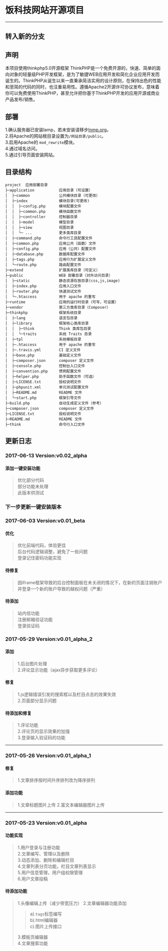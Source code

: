 # 饭科技网站开源项目
***
## 转入新的分支

## 声明
本项目使用thinkphp5.0开源框架
ThinkPHP是一个免费开源的，快速、简单的面向对象的轻量级PHP开发框架，是为了敏捷WEB应用开发和简化企业应用开发而诞生的。ThinkPHP从诞生以来一直秉承简洁实用的设计原则，在保持出色的性能和至简的代码的同时，也注重易用性。遵循Apache2开源许可协议发布，意味着你可以免费使用ThinkPHP，甚至允许把你基于ThinkPHP开发的应用开源或商业产品发布/销售。
## 部署
1.确认服务器已安装lamp，若未安装请移步[lnmp.org](http://lnmp.org)。  
2.将Apache的网站根目录设置为`/网站目录/public`。    
3.启用Apache的 `mod_rewrite`模块。    
4.通过域名访问。     
5.通过引导页面安装网站。     

## 目录结构
~~~
project  应用部署目录
├─application           应用目录（可设置）
│  ├─common             公共模块目录（可更改）
│  ├─index              模块目录(可更改)
│  │  ├─config.php      模块配置文件
│  │  ├─common.php      模块函数文件
│  │  ├─controller      控制器目录
│  │  ├─model           模型目录
│  │  ├─view            视图目录
│  │  └─ ...            更多类库目录
│  ├─command.php        命令行工具配置文件
│  ├─common.php         应用公共（函数）文件
│  ├─config.php         应用（公共）配置文件
│  ├─database.php       数据库配置文件
│  ├─tags.php           应用行为扩展定义文件
│  └─route.php          路由配置文件
├─extend                扩展类库目录（可定义）
├─public                WEB 部署目录（对外访问目录）
│  ├─static             静态资源存放目录(css,js,image)
│  ├─index.php          应用入口文件
│  ├─router.php         快速测试文件
│  └─.htaccess          用于 apache 的重写
├─runtime               应用的运行时目录（可写，可设置）
├─vendor                第三方类库目录（Composer）
├─thinkphp              框架系统目录
│  ├─lang               语言包目录
│  ├─library            框架核心类库目录
│  │  ├─think           Think 类库包目录
│  │  └─traits          系统 Traits 目录
│  ├─tpl                系统模板目录
│  ├─.htaccess          用于 apache 的重写
│  ├─.travis.yml        CI 定义文件
│  ├─base.php           基础定义文件
│  ├─composer.json      composer 定义文件
│  ├─console.php        控制台入口文件
│  ├─convention.php     惯例配置文件
│  ├─helper.php         助手函数文件（可选）
│  ├─LICENSE.txt        授权说明文件
│  ├─phpunit.xml        单元测试配置文件
│  ├─README.md          README 文件
│  └─start.php          框架引导文件
├─build.php             自动生成定义文件（参考）
├─composer.json         composer 定义文件
├─LICENSE.txt           授权说明文件
├─README.md             README 文件
├─think                 命令行入口文件
~~~


## 更新日志

### 2017-06-13 Version:v0.02_alpha  

#### 添加一键安装功能  

>优化部分代码  
>部分功能未处理  
>此版本供测试

### 下一步更新一键安装版本


### 2017-06-03 Version:v0.01_beta

#### 优化

>优化前端代码，体验更佳  
>后台代码逻辑调整，避免了一些问题  
>登录记住密码功能实现  

#### 待修复

>因iframe框架导致的后台控制面板在未关闭的情况下，在新的页面注销账户并登录一个新的账户导致的越权问题（严重）  

#### 待添加

>站内信功能  
>注册邮箱验证功能  
>登录验证码

### 2017-05-29 Version:v0.01_alpha_2
#### 添加
>1.后台图片处理  
>2.评论显示功能（ajax异步获取更多评论）  

#### 修复
>1.js逻辑错误引发的搜索框以及栏目点击的效果失效  
>2.页面部分显示问题  

#### 待添加和修复
>1.评论功能  
>2.评论页的显示效果的加强  
>3.登录输入验证码的功能  

---

### 2017-05-26 Version:v0.01_alpha_1
#### 修复

>1.文章排序按时间升序排列改为降序排列  

#### 添加功能
>1.文章标题图片上传
>2.富文本编辑器图片上传  

---
### 2017-05-23 Version:v0.01_alpha
#### 功能实现

>1.用户登录与注册功能  
>2.文章编写、管理以及删除  
>3.动态添加、删除和编辑栏目  
>4.文章列表分页功能，栏目文章列表显示  
>5.用户信息管理，用户组权限管理  
>6.用户文章投稿  

#### 待添加功能

>1.头像编辑上传（减少带宽压力） 
>2.文章编辑器功能添加  
>>a).`tags`标签编写  
>>b).html编辑器  
>>c).图片上传接口  
>
>3.模板页编辑器  
>4.文章搜索功能  

